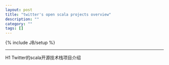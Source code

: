 ```yaml
---
layout: post
title: "twitter's open scala projects overview"
description: ""
category: ""
tags: []
---
```

{% include JB/setup %}

----
H1 Twitter的scala开源技术栈项目介绍
